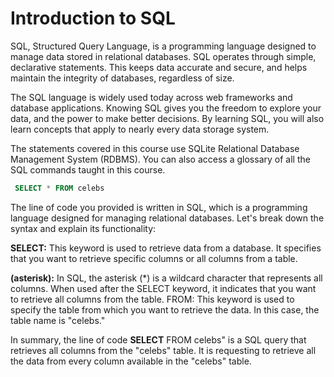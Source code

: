 # Introduction to SQL

SQL, Structured Query Language, is a programming language designed to manage data stored in relational databases. SQL operates through simple, declarative statements. This keeps data accurate and secure, and helps maintain the integrity of databases, regardless of size.

The SQL language is widely used today across web frameworks and database applications. Knowing SQL gives you the freedom to explore your data, and the power to make better decisions. By learning SQL, you will also learn concepts that apply to nearly every data storage system.

The statements covered in this course use SQLite Relational Database Management System (RDBMS). You can also access a glossary of all the SQL commands taught in this course.

```sql
 SELECT * FROM celebs
```

The line of code you provided is written in SQL, which is a programming language designed for managing relational databases. Let's break down the syntax and explain its functionality:

**SELECT:** This keyword is used to retrieve data from a database. It specifies that you want to retrieve specific columns or all columns from a table.

**(asterisk):** In SQL, the asterisk (\*) is a wildcard character that represents all columns. When used after the SELECT keyword, it indicates that you want to retrieve all columns from the table.
FROM: This keyword is used to specify the table from which you want to retrieve the data. In this case, the table name is "celebs."

In summary, the line of code **SELECT** FROM celebs" is a SQL query that retrieves all columns from the "celebs" table. It is requesting to retrieve all the data from every column available in the "celebs" table.
